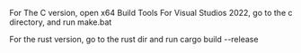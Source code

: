 For The C version, open x64 Build Tools For Visual Studios 2022, go to the c directory, and run make.bat

For the rust version, go to the rust dir and run cargo build --release